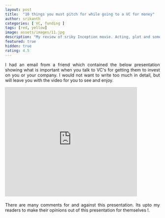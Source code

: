 ```yaml
---
layout: post
title:  "10 things you must pitch for while going to a VC for money"
author: srikanth
categories: [ VC, funding ]
tags: [red, yellow]
image: assets/images/11.jpg
description: "My review of sriky Inception movie. Acting, plot and something else in this short description."
featured: true
hidden: true
rating: 4.5
---
```



<p style="text-align: justify;">I had an email from a friend which contained the below presentation showing what is important when you talk to VC's for getting them to invest on you or your company. I would not want to write too much in detail, but will leave you with the video for you to see and enjoy.</p>
<p style="text-align: justify;">

<iframe src="http://www.slideshare.net/slideshow/embed_code/612849" width="427" height="356" frameborder="0" marginwidth="0" marginheight="0" scrolling="no" style="border:1px solid #CCC;border-width:1px 1px 0;margin-bottom:5px" allowfullscreen> </iframe>



<p style="text-align: justify;">There are many comments for and against this presentation. Its upto my readers to make their opinions out of this presentation for themselves !.</p>

